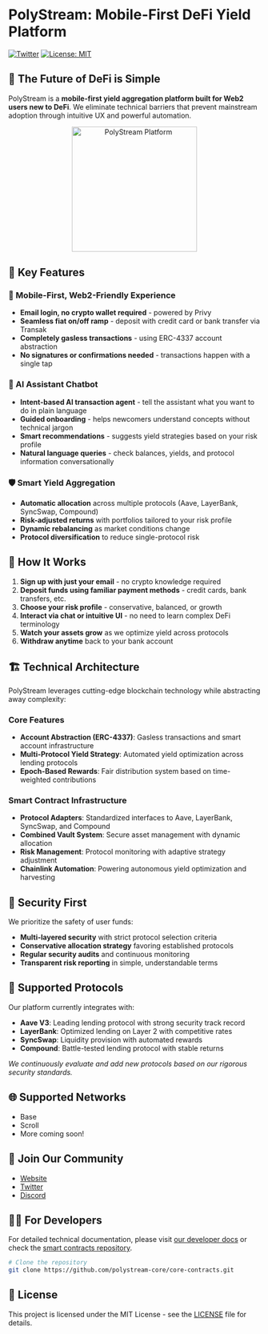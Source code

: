 # PolyStream: Mobile-First DeFi Yield Platform

[![Twitter](https://img.shields.io/twitter/follow/polystream_xyz?style=social)](https://x.com/polystream_xyz)
[![License: MIT](https://img.shields.io/badge/License-MIT-yellow.svg)](https://opensource.org/licenses/MIT)

## 🌟 The Future of DeFi is Simple

PolyStream is a **mobile-first yield aggregation platform built for Web2 users new to DeFi**. We eliminate technical barriers that prevent mainstream adoption through intuitive UX and powerful automation.

<div align="center">
  <img src="https://www.polystream.xyz/logo.png" alt="PolyStream Platform" width="250">
</div>

## 🚀 Key Features

### 📱 Mobile-First, Web2-Friendly Experience
- **Email login, no crypto wallet required** - powered by Privy
- **Seamless fiat on/off ramp** - deposit with credit card or bank transfer via Transak
- **Completely gasless transactions** - using ERC-4337 account abstraction
- **No signatures or confirmations needed** - transactions happen with a single tap

### 🤖 AI Assistant Chatbot
- **Intent-based AI transaction agent** - tell the assistant what you want to do in plain language
- **Guided onboarding** - helps newcomers understand concepts without technical jargon
- **Smart recommendations** - suggests yield strategies based on your risk profile
- **Natural language queries** - check balances, yields, and protocol information conversationally

### 🛡️ Smart Yield Aggregation
- **Automatic allocation** across multiple protocols (Aave, LayerBank, SyncSwap, Compound)
- **Risk-adjusted returns** with portfolios tailored to your risk profile
- **Dynamic rebalancing** as market conditions change
- **Protocol diversification** to reduce single-protocol risk

## 🔄 How It Works

1. **Sign up with just your email** - no crypto knowledge required
2. **Deposit funds using familiar payment methods** - credit cards, bank transfers, etc.
3. **Choose your risk profile** - conservative, balanced, or growth
4. **Interact via chat or intuitive UI** - no need to learn complex DeFi terminology
5. **Watch your assets grow** as we optimize yield across protocols
6. **Withdraw anytime** back to your bank account

## 🏗️ Technical Architecture

PolyStream leverages cutting-edge blockchain technology while abstracting away complexity:

### Core Features
- **Account Abstraction (ERC-4337)**: Gasless transactions and smart account infrastructure
- **Multi-Protocol Yield Strategy**: Automated yield optimization across lending protocols
- **Epoch-Based Rewards**: Fair distribution system based on time-weighted contributions

### Smart Contract Infrastructure
- **Protocol Adapters**: Standardized interfaces to Aave, LayerBank, SyncSwap, and Compound
- **Combined Vault System**: Secure asset management with dynamic allocation
- **Risk Management**: Protocol monitoring with adaptive strategy adjustment
- **Chainlink Automation**: Powering autonomous yield optimization and harvesting

## 🔐 Security First

We prioritize the safety of user funds:

- **Multi-layered security** with strict protocol selection criteria
- **Conservative allocation strategy** favoring established protocols
- **Regular security audits** and continuous monitoring
- **Transparent risk reporting** in simple, understandable terms

## 💼 Supported Protocols

Our platform currently integrates with:

- **Aave V3**: Leading lending protocol with strong security track record
- **LayerBank**: Optimized lending on Layer 2 with competitive rates
- **SyncSwap**: Liquidity provision with automated rewards
- **Compound**: Battle-tested lending protocol with stable returns

*We continuously evaluate and add new protocols based on our rigorous security standards.*

## 🌐 Supported Networks

- Base
- Scroll
- More coming soon!

## 🤝 Join Our Community

- [Website](https://polystream.xyz)
- [Twitter](https://x.com/polystream_xyz)
- [Discord](https://discord.gg/polystream)

## 👨‍💻 For Developers

For detailed technical documentation, please visit [our developer docs](https://docs.polystream.xyz) or check the [smart contracts repository](https://github.com/polystream-core/core-contracts).

```bash
# Clone the repository
git clone https://github.com/polystream-core/core-contracts.git
```

## 📄 License

This project is licensed under the MIT License - see the [LICENSE](LICENSE) file for details.
